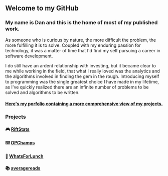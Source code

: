## Welcome to my GitHub

### My name is Dan and this is the home of most of my published work.

As someone who is curious by nature, the more difficult the problem, the more fulfilling it is to solve. Coupled with my enduring passion for technology, it was a matter of time that I'd find my self pursuing a career in software development. 

I do still have an ardent relationship with investing, but it became clear to me while working in the field, that what I really loved was the analytics and the algorithms involved in finding the gem in the rough. Introducing myself to programming was the single greatest choice I have made in my lifetime, as I've quickly realized there are an infinite number of problems to be solved and algorithms to be written. 

#### [Here's my porfolio containing a more comprehensive view of my projects.](http://dblack.app/)

### Projects
#### 🎮 [RiftStats](http://gxrift.com)
#### ⌨️ [OPChamps](http://opchamps.herokuapp.com/home)
#### 🍔 [WhatsForLunch](http://aawhatsforlunch.herokuapp.com)
#### 📚 [averagereads](http://averagereads.herokuapp.com/)
